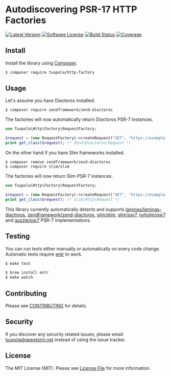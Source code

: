 # Autodiscovering PSR-17 HTTP Factories

[![Latest Version](https://img.shields.io/packagist/v/tuupola/http-factory.svg?style=flat-square)](https://packagist.org/packages/tuupola/http-factory)
[![Software License](https://img.shields.io/badge/license-MIT-brightgreen.svg?style=flat-square)](LICENSE.md)
[![Build Status](https://img.shields.io/travis/tuupola/http-factory/master.svg?style=flat-square)](https://travis-ci.org/tuupola/http-factory)
[![Coverage](https://img.shields.io/codecov/c/github/tuupola/http-factory.svg?style=flat-square)](https://codecov.io/github/tuupola/http-factory)

## Install

Install the library using [Composer](https://getcomposer.org/).

``` bash
$ composer require tuupola/http-factory
```
## Usage

Let's assume you have Diactoros installed.

```
$ composer require zendframework/zend-diactoros
```

The factories will now automatically return Diactoros PSR-7 instances.

```php
use Tuupola\Http\Factory\RequestFactory;

$request = (new RequestFactory)->createRequest("GET", "https://example.com/");
print get_class($request); /* Zend\Diactoros\Request */
```

On the other hand if you have Slim frameworks installed.

```
$ composer remove zendframework/zend-diactoros
$ composer require slim/slim
```

The factories will now return Slim PSR-7 instances.

```php
use Tuupola\Http\Factory\RequestFactory;

$request = (new RequestFactory)->createRequest("GET", "https://example.com/");
print get_class($request); /* Slim\Http\Request */
```

This library currently automatically detects and supports [laminas/laminas-diactoros](https://github.com/laminas/laminas-diactoros), [zendframework/zend-diactoros](https://github.com/zendframework/zend-diactoros), [slim/slim](https://github.com/slimphp/slim), [slim/psr7](https://github.com/slimphp/Slim-Psr7), [nyholm/psr7](https://github.com/Nyholm/psr7) and  [guzzle/psr7](https://github.com/guzzle/psr7) PSR-7 implementations.

## Testing

You can run tests either manually or automatically on every code change. Automatic tests require [entr](http://entrproject.org/) to work.

``` bash
$ make test
```
``` bash
$ brew install entr
$ make watch
```

## Contributing

Please see [CONTRIBUTING](CONTRIBUTING.md) for details.

## Security

If you discover any security related issues, please email tuupola@appelsiini.net instead of using the issue tracker.

## License

The MIT License (MIT). Please see [License File](LICENSE.md) for more information.